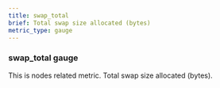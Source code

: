 ```yaml
---
title: swap_total
brief: Total swap size allocated (bytes)
metric_type: gauge
---
```

### swap_total gauge

This is nodes related metric. Total swap size allocated (bytes).